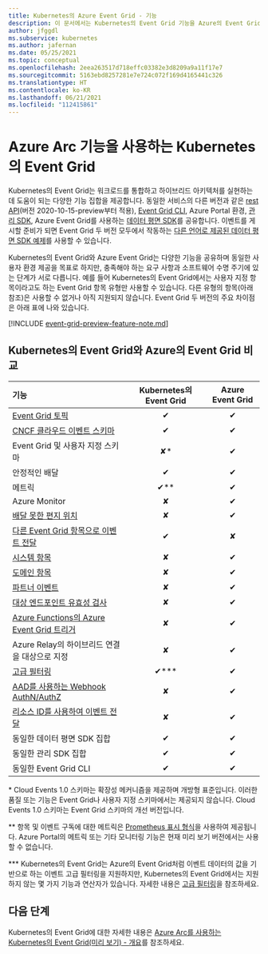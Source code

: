 ```yaml
---
title: Kubernetes의 Azure Event Grid - 기능
description: 이 문서에서는 Kubernetes의 Event Grid 기능을 Azure의 Event Grid와 비교합니다.
author: jfggdl
ms.subservice: kubernetes
ms.author: jafernan
ms.date: 05/25/2021
ms.topic: conceptual
ms.openlocfilehash: 2eea263517d718effc03382e3d8209a9a11f17e7
ms.sourcegitcommit: 5163ebd8257281e7e724c072f169d4165441c326
ms.translationtype: HT
ms.contentlocale: ko-KR
ms.lasthandoff: 06/21/2021
ms.locfileid: "112415861"
---
```

# <a name="event-grid-on-kubernetes-with-azure-arc-features"></a>Azure Arc 기능을 사용하는 Kubernetes의 Event Grid
Kubernetes의 Event Grid는 워크로드를 통합하고 하이브리드 아키텍처를 실현하는 데 도움이 되는 다양한 기능 집합을 제공합니다. 동일한 서비스의 다른 버전과 같은 [rest API](/rest/api/eventgrid/version2020-10-15-preview/topics)(버전 2020-10-15-preview부터 적용), [Event Grid CLI](/cli/azure/eventgrid), Azure Portal 환경, [관리 SDK](../sdk-overview.md#management-sdks), Azure Event Grid를 사용하는 [데이터 평면 SDK](../sdk-overview.md#data-plane-sdks)를 공유합니다. 이벤트를 게시할 준비가 되면 Event Grid 두 버전 모두에서 작동하는 [다른 언어로 제공된 데이터 평면 SDK 예제](https://devblogs.microsoft.com/azure-sdk/event-grid-ga/)를 사용할 수 있습니다.

Kubernetes의 Event Grid와 Azure Event Grid는 다양한 기능을 공유하며 동일한 사용자 환경 제공을 목표로 하지만, 충족해야 하는 요구 사항과 소프트웨어 수명 주기에 있는 단계가 서로 다릅니다. 예를 들어 Kubernetes의 Event Grid에서는 사용자 지정 항목이라고도 하는 Event Grid 항목 유형만 사용할 수 있습니다. 다른 유형의 항목(아래 참조)은 사용할 수 없거나 아직 지원되지 않습니다. Event Grid 두 버전의 주요 차이점은 아래 표에 나와 있습니다.

[!INCLUDE [event-grid-preview-feature-note.md](../includes/event-grid-preview-feature-note.md)]


## <a name="event-grid-on-kubernetes-vs-event-grid-on-azure"></a>Kubernetes의 Event Grid와 Azure의 Event Grid 비교

| 기능 | Kubernetes의 Event Grid | Azure Event Grid |
|:--|:-:|:-:|
| [Event Grid 토픽](/rest/api/eventgrid/version2020-10-15-preview/topics) | ✔ | ✔ |
| [CNCF 클라우드 이벤트 스키마](https://github.com/cloudevents/spec/blob/master/spec.md) | ✔ | ✔ |
| Event Grid 및 사용자 지정 스키마 | ✘* | ✔ |
| 안정적인 배달 | ✔ | ✔ |
| 메트릭  | ✔** | ✔ |
| Azure Monitor  | ✘ | ✔ |
| [배달 못한 편지 위치](../manage-event-delivery.md#set-dead-letter-location) | ✘ | ✔ |
| [다른 Event Grid 항목으로 이벤트 전달](event-handlers.md#azure-event-grid) | ✔ | ✘ |
| [시스템 항목](../system-topics.md) | ✘ | ✔ |
| [도메인 항목](../event-domains.md) | ✘ | ✔ |
| [파트너 이벤트](../partner-events-overview.md) | ✘ | ✔ |
| [대상 엔드포인트 유효성 검사](../webhook-event-delivery.md#endpoint-validation-with-event-grid-events) | ✘ | ✔ |
| [Azure Functions의 Azure Event Grid 트리거](../../azure-functions/functions-bindings-event-grid-trigger.md) | ✘ | ✔ |
| Azure Relay의 하이브리드 연결을 대상으로 지정 | ✘ | ✔ |
| [고급 필터링](filter-events.md) | ✔*** | ✔ |
| [AAD를 사용하는 Webhook AuthN/AuthZ](../secure-webhook-delivery.md) | ✘ | ✔ |
| [리소스 ID를 사용하여 이벤트 전달](/rest/api/eventgrid/version2020-10-15-preview/eventsubscriptions/createorupdate#deliverywithresourceidentity) | ✘ | ✔ |
| 동일한 데이터 평면 SDK 집합 | ✔ | ✔ |
| 동일한 관리 SDK 집합 | ✔ | ✔ |
| 동일한 Event Grid CLI | ✔ | ✔ |

\* Cloud Events 1.0 스키마는 확장성 메커니즘을 제공하며 개방형 표준입니다. 이러한 품질 또는 기능은 Event Grid나 사용자 지정 스키마에서는 제공되지 않습니다. Cloud Events 1.0 스키마는 Event Grid 스키마의 개선 버전입니다.

\** 항목 및 이벤트 구독에 대한 메트릭은 [Prometheus 표시 형식](https://prometheus.io/docs/instrumenting/exposition_formats/)을 사용하여 제공됩니다. Azure Portal의 메트릭 또는 기타 모니터링 기능은 현재 미리 보기 버전에서는 사용할 수 없습니다.

\*** Kubernetes의 Event Grid는 Azure의 Event Grid처럼 이벤트 데이터의 값을 기반으로 하는 이벤트 고급 필터링을 지원하지만, Kubernetes의 Event Grid에서는 지원하지 않는 몇 가지 기능과 연산자가 있습니다. 자세한 내용은 [고급 필터링](filter-events.md#filter-by-values-in-event-data)을 참조하세요.

## <a name="next-steps"></a>다음 단계
Kubernetes의 Event Grid에 대한 자세한 내용은 [Azure Arc를 사용하는 Kubernetes의 Event Grid(미리 보기) - 개요](overview.md)를 참조하세요.